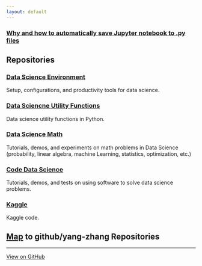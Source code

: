 ```yaml
---
layout: default
---
```

### [Why and how to automatically save Jupyter notebook to .py files](jupyter_autosave.md)

## Repositories

### [Data Science Environment](https://yang-zhang.github.io/ds-env)
Setup, configurations, and productivity tools for data science.

### [Data Sciencne Utility Functions](https://yang-zhang.github.io/ds-utils/)
Data science utility functions in Python. 

### [Data Science Math](https://yang-zhang.github.io/ds-math/)
Tutorials, demos, and experiments on math problems in Data Science (probability, linear algebra, machine Learning, statistics, optimization, etc.)

### [Code Data Science](https://yang-zhang.github.io/code-data-science/)
Tutorials, demos, and tests on using software to solve data science problems.

### [Kaggle](https://github.com/yang-zhang/kaggle)
Kaggle code.

## [Map](map.md) to github/yang-zhang Repositories

---
[View on GitHub](https://github.com/yang-zhang/yang-zhang.github.io)
